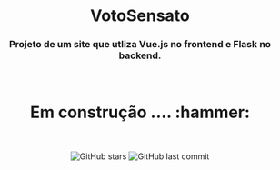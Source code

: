 <h1 align="center">VotoSensato</h1>
<p><h3 align="center">Projeto de um site que utliza Vue.js no frontend e Flask no backend.</h3></p>
<br>
<h1 align="center"> Em construção .... :hammer:</h1>
<br>
<br>
<div align="center">
  <img alt="GitHub stars" src="https://img.shields.io/github/stars/arthur-andraade/VotoSensato?style=social">
  <img alt="GitHub last commit" src="https://img.shields.io/github/last-commit/arthur-andraade/VotoSensato">
</div>
